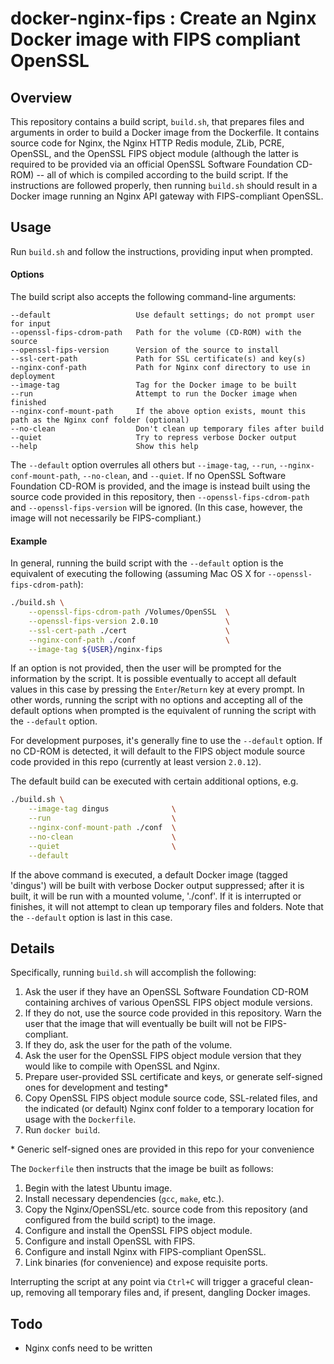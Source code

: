# docker-nginx-fips : Create an Nginx Docker image with FIPS compliant OpenSSL

## Overview

This repository contains a build script, `build.sh`, that prepares files and arguments in order to build a Docker image from the Dockerfile. It contains source code for Nginx, the Nginx HTTP Redis module, ZLib, PCRE, OpenSSL, and the OpenSSL FIPS object module (although the latter is required to be provided via an official OpenSSL Software Foundation CD-ROM) -- all of which is compiled according to the build script. If the instructions are followed properly, then running `build.sh` should result in a Docker image running an Nginx API gateway with FIPS-compliant OpenSSL.

## Usage

Run `build.sh` and follow the instructions, providing input when prompted.

#### Options

The build script also accepts the following command-line arguments:

    --default                   Use default settings; do not prompt user for input
    --openssl-fips-cdrom-path   Path for the volume (CD-ROM) with the source
    --openssl-fips-version      Version of the source to install
    --ssl-cert-path             Path for SSL certificate(s) and key(s)
    --nginx-conf-path           Path for Nginx conf directory to use in deployment
    --image-tag                 Tag for the Docker image to be built
    --run                       Attempt to run the Docker image when finished
    --nginx-conf-mount-path     If the above option exists, mount this path as the Nginx conf folder (optional)
    --no-clean                  Don't clean up temporary files after build
    --quiet                     Try to repress verbose Docker output
    --help                      Show this help
    
The `--default` option overrules all others but `--image-tag`, `--run`, `--nginx-conf-mount-path`, `--no-clean`, and `--quiet`. If no OpenSSL Software Foundation CD-ROM is provided, and the image is instead built using the source code provided in this repository, then `--openssl-fips-cdrom-path` and `--openssl-fips-version` will be ignored. (In this case, however, the image will not necessarily be FIPS-compliant.)

#### Example

In general, running the build script with the `--default` option is the equivalent of executing the following (assuming Mac OS X for `--openssl-fips-cdrom-path`):

```sh
./build.sh \
    --openssl-fips-cdrom-path /Volumes/OpenSSL  \
    --openssl-fips-version 2.0.10               \
    --ssl-cert-path ./cert                      \
    --nginx-conf-path ./conf                    \
    --image-tag ${USER}/nginx-fips
```

If an option is not provided, then the user will be prompted for the information by the script. It is possible eventually to accept all default values in this case by pressing the `Enter`/`Return` key at every prompt. In other words, running the script with no options and accepting all of the default options when prompted is the equivalent of running the script with the `--default` option.

For development purposes, it's generally fine to use the `--default` option. If no CD-ROM is detected, it will default to the FIPS object module source code provided in this repo (currently at least version `2.0.12`).

The default build can be executed with certain additional options, e.g.

```sh
./build.sh \
    --image-tag dingus              \
    --run                           \
    --nginx-conf-mount-path ./conf  \
    --no-clean                      \
    --quiet                         \
    --default
```

If the above command is executed, a default Docker image (tagged 'dingus') will be built with verbose Docker output suppressed; after it is built, it will be run with a mounted volume, './conf'. If it is interrupted or finishes, it will not attempt to clean up temporary files and folders. Note that the `--default` option is last in this case.

## Details

Specifically, running `build.sh` will accomplish the following:

1. Ask the user if they have an OpenSSL Software Foundation CD-ROM containing archives of various OpenSSL FIPS object module versions.
2. If they do not, use the source code provided in this repository. Warn the user that the image that will eventually be built will not be FIPS-compliant.
3. If they do, ask the user for the path of the volume.
4. Ask the user for the OpenSSL FIPS object module version that they would like to compile with OpenSSL and Nginx.
5. Prepare user-provided SSL certificate and keys, or generate self-signed ones for development and testing*
6. Copy OpenSSL FIPS object module source code, SSL-related files, and the indicated (or default) Nginx conf folder to a temporary location for usage with the `Dockerfile`.
7. Run `docker build`.

\* Generic self-signed ones are provided in this repo for your convenience

The `Dockerfile` then instructs that the image be built as follows:

1. Begin with the latest Ubuntu image.
2. Install necessary dependencies (`gcc`, `make`, etc.).
3. Copy the Nginx/OpenSSL/etc. source code from this repository (and configured from the build script) to the image.
4. Configure and install the OpenSSL FIPS object module.
5. Configure and install OpenSSL with FIPS.
6. Configure and install Nginx with FIPS-compliant OpenSSL.
7. Link binaries (for convenience) and expose requisite ports.

Interrupting the script at any point via ```Ctrl+C``` will trigger a graceful clean-up, removing all temporary files and, if present, dangling Docker images.

## Todo

* Nginx confs need to be written
